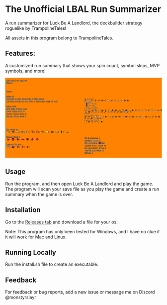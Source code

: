 # The Unofficial LBAL Run Summarizer

A run summarizer for Luck Be A Landlord, the deckbuilder strategy roguelike by TrampolineTales!

All assets in this program belong to TrampolineTales.

## Features:
A customized run summary that shows your spin count, symbol skips, MVP symbols, and more!

![Victory Screen](https://github.com/MonstyrSlayr/LBAL_run_summarizer/blob/main/run_summary_victory.png?raw=true)

## Usage
Run the program, and then open Luck Be A Landlord and play the game. The program will scan your save file as you play the game and create a run summary when the game is over.

## Installation
Go to the [Releases tab](https://github.com/MonstyrSlayr/LBAL_run_summarizer/releases) and download a file for your os.

Note: This program has only been tested for Windows, and I have no clue if it will work for Mac and Linux.

## Running Locally
Run the install.sh file to create an executable.

## Feedback
For feedback or bug reports, add a new issue or message me on Discord @monstyrslayr